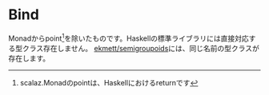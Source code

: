 # Bind

Monadからpoint[^point-is-return]を除いたものです。Haskellの標準ライブラリには直接対応する型クラス存在しません。
[ekmett/semigroupoids](https://hackage.haskell.org/package/semigroupoids-5.0.0.4/docs/Data-Functor-Bind.html#t:Bind)には、同じ名前の型クラスが存在します。

[^point-is-return]: scalaz.Monadのpointは、Haskellにおけるreturnです

